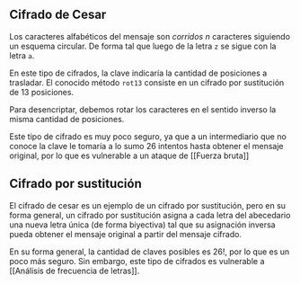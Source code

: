 ## Cifrado de Cesar

Los caracteres alfabéticos del mensaje son *corridos* $n$ caracteres siguiendo un esquema circular. De forma tal que luego de la letra `z` se sigue con la letra `a`.

En este tipo de cifrados, la clave indicaría la cantidad de posiciones a trasladar. El conocido método `rot13` consiste en un cifrado por sustitución de 13 posiciones.

Para desencriptar, debemos rotar los caracteres en el sentido inverso la misma cantidad de posiciones.

Este tipo de cifrado es muy poco seguro, ya que a un intermediario que no conoce la clave le tomaría a lo sumo 26 intentos hasta obtener el mensaje original, por lo que es vulnerable a un ataque de [[Fuerza bruta]]

## Cifrado por sustitución

El cifrado de cesar es un ejemplo de un cifrado por sustitución, pero en su forma general, un cifrado por sustitución asigna a cada letra del abecedario una nueva letra única (de forma biyectiva) tal que su asignación inversa pueda obtener el mensaje original a partir del mensaje cifrado.

En su forma general, la cantidad de claves posibles es $26!$, por lo que es un poco más seguro. Sin embargo, este tipo de cifrados es vulnerable a [[Análisis de frecuencia de letras]].
